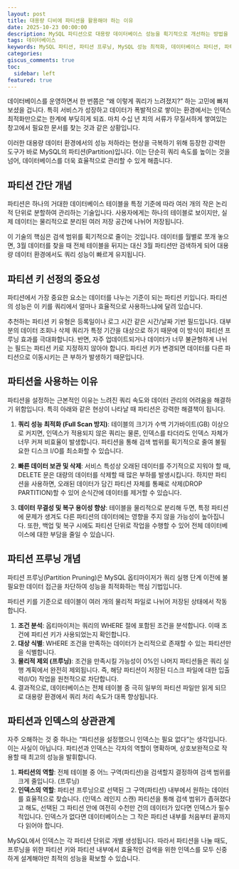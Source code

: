 ```yaml
---
layout: post
title: 대용량 디비에 파티션을 활용해야 하는 이유
date: 2025-10-23 00:00:00
description: MySQL 파티션으로 대용량 데이터베이스 성능을 획기적으로 개선하는 방법을 알아보세요. 파티션 프루닝, 파티션 키 선정, 인덱스 최적화 전략까지 실무 중심으로 설명합니다.
tags: 데이터베이스
keywords: MySQL 파티션, 파티션 프루닝, MySQL 성능 최적화, 데이터베이스 파티션, 파티션 키, 대용량 데이터베이스, MySQL 쿼리 최적화, 테이블 분할, partition pruning, DB 튜닝
categories:
giscus_comments: true
toc:
  sidebar: left
featured: true
---
```


데이터베이스를 운영하면서 한 번쯤은 “왜 이렇게 쿼리가 느려졌지?” 하는 고민에 빠져보셨을 겁니다. 특히 서비스가 성장하고 데이터가 폭발적으로 쌓이는 환경에서는 인덱스 최적화만으로는 한계에 부딪히게 되죠. 마치 수십 년 치의 서류가 무질서하게 쌓여있는 창고에서 필요한 문서를 찾는 것과 같은 상황입니다.

이러한 대용량 데이터 환경에서의 성능 저하라는 현상을 극복하기 위해 등장한 강력한 도구가 바로 MySQL의 파티션(Partition)입니다. 이는 단순히 쿼리 속도를 높이는 것을 넘어, 데이터베이스를 더욱 효율적으로 관리할 수 있게 해줍니다.

## 파티션 간단 개념

파티션은 하나의 거대한 데이터베이스 테이블을 특정 기준에 따라 여러 개의 작은 논리적 단위로 분할하여 관리하는 기술입니다. 사용자에게는 하나의 테이블로 보이지만, 실제 데이터는 물리적으로 분리된 여러 저장 공간에 나뉘어 저장됩니다.

이 기술의 핵심은 검색 범위를 획기적으로 줄이는 것입니다. 데이터를 월별로 쪼개 놓으면, 3월 데이터를 찾을 때 전체 테이블을 뒤지는 대신 3월 파티션만 검색하게 되어 대용량 데이터 환경에서도 쿼리 성능이 빠르게 유지됩니다.

## 파티션 키 선정의 중요성

파티션에서 가장 중요한 요소는 데이터를 나누는 기준이 되는 파티션 키입니다. 파티션의 성능은 이 키를 쿼리에서 얼마나 효율적으로 사용하느냐에 달려 있습니다.

추천하는 파티션 키 유형은 등록일이나 로그 시간 같은 시간/날짜 기반 필드입니다. 대부분의 데이터 조회나 삭제 쿼리가 특정 기간을 대상으로 하기 때문에 이 방식이 파티션 프루닝 효과를 극대화합니다. 반면, 자주 업데이트되거나 데이터가 너무 불균형하게 나뉘는 필드는 파티션 키로 지정하지 않아야 합니다. 파티션 키가 변경되면 데이터를 다른 파티션으로 이동시키는 큰 부하가 발생하기 때문입니다.

## 파티션을 사용하는 이유

파티션을 설정하는 근본적인 이유는 느려진 쿼리 속도와 데이터 관리의 어려움을 해결하기 위함입니다. 특히 아래와 같은 현상이 나타날 때 파티션은 강력한 해결책이 됩니다.

1. **쿼리 성능 최적화 (Full Scan 방지)**: 테이블의 크기가 수백 기가바이트(GB) 이상으로 커지면, 인덱스가 적용되지 않은 쿼리는 물론, 인덱스를 타더라도 인덱스 자체가 너무 커져 비효율이 발생합니다. 파티션을 통해 검색 범위를 획기적으로 줄여 불필요한 디스크 I/O를 최소화할 수 있습니다.

2. **빠른 데이터 보관 및 삭제**: 서비스 특성상 오래된 데이터를 주기적으로 지워야 할 때, DELETE 문은 대량의 데이터를 삭제할 때 많은 부하를 발생시킵니다. 하지만 파티션을 사용하면, 오래된 데이터가 담긴 파티션 자체를 통째로 삭제(DROP PARTITION)할 수 있어 순식간에 데이터를 제거할 수 있습니다.

3. **데이터 무결성 및 복구 용이성 향상**: 테이블을 물리적으로 분리해 두면, 특정 파티션에 문제가 생겨도 다른 파티션의 데이터에는 영향을 주지 않을 가능성이 높아집니다. 또한, 백업 및 복구 시에도 파티션 단위로 작업을 수행할 수 있어 전체 데이터베이스에 대한 부담을 줄일 수 있습니다.

## 파티션 프루닝 개념

파티션 프루닝(Partition Pruning)은 MySQL 옵티마이저가 쿼리 실행 단계 이전에 불필요한 데이터 접근을 차단하여 성능을 최적화하는 핵심 기법입니다.

파티션 키를 기준으로 테이블이 여러 개의 물리적 파일로 나뉘어 저장된 상태에서 작동합니다.

1. **조건 분석**: 옵티마이저는 쿼리의 WHERE 절에 포함된 조건을 분석합니다. 이때 조건에 파티션 키가 사용되었는지 확인합니다.
2. **대상 식별**: WHERE 조건을 만족하는 데이터가 논리적으로 존재할 수 있는 파티션만을 식별합니다.
3. **물리적 제외 (프루닝)**: 조건을 만족시킬 가능성이 0%인 나머지 파티션들은 쿼리 실행 계획에서 완전히 제외됩니다. 즉, 해당 파티션이 저장된 디스크 파일에 대한 입출력(I/O) 작업을 원천적으로 차단합니다.
4. 결과적으로, 데이터베이스는 전체 테이블 중 극히 일부의 파티션 파일만 읽게 되므로 대용량 환경에서 쿼리 처리 속도가 대폭 향상됩니다.

## 파티션과 인덱스의 상관관계

자주 오해하는 것 중 하나는 “파티션을 설정했으니 인덱스는 필요 없다”는 생각입니다. 이는 사실이 아닙니다. 파티션과 인덱스는 각자의 역할이 명확하며, 상호보완적으로 작용할 때 최고의 성능을 발휘합니다.

1. **파티션의 역할**: 전체 테이블 중 어느 구역(파티션)을 검색할지 결정하여 검색 범위를 크게 줄입니다. (프루닝)
2. **인덱스의 역할**: 파티션 프루닝으로 선택된 그 구역(파티션) 내부에서 원하는 데이터를 효율적으로 찾습니다. (인덱스 레인지 스캔)
   파티션을 통해 검색 범위가 좁혀졌다고 해도, 선택된 그 파티션 안에 여전히 수천만 건의 데이터가 있다면 인덱스가 필수적입니다. 인덱스가 없다면 데이터베이스는 그 작은 파티션 내부를 처음부터 끝까지 다 읽어야 합니다.

MySQL에서 인덱스는 각 파티션 단위로 개별 생성됩니다. 따라서 파티션을 나눌 때도, 프루닝을 위한 파티션 키와 파티션 내부에서 효율적인 검색을 위한 인덱스를 모두 신중하게 설계해야만 최적의 성능을 확보할 수 있습니다.
